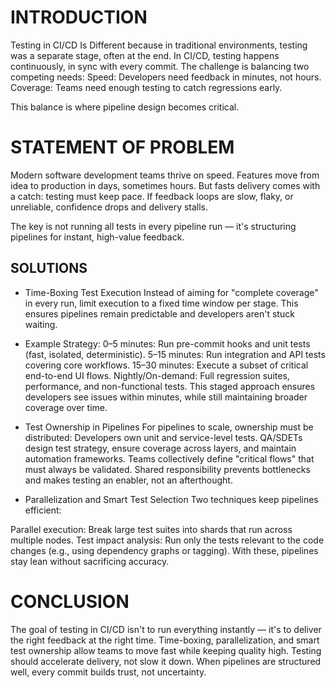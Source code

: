 # INTRODUCTION
Testing in CI/CD Is Different because in traditional environments, testing was a separate stage, often at the end. In CI/CD, testing happens continuously, in sync with every commit. 
The challenge is balancing two competing needs:
Speed: Developers need feedback in minutes, not hours. Coverage: Teams need enough testing to catch regressions early.

This balance is where pipeline design becomes critical.

# STATEMENT OF PROBLEM
Modern software development teams thrive on speed. Features move from idea to production in days, sometimes hours. 
But fasts delivery comes with a catch: testing must keep pace. If feedback loops are slow, flaky, or unreliable, confidence drops and delivery stalls.

The key is not running all tests in every pipeline run — it's structuring pipelines for instant, high-value feedback.

## SOLUTIONS
-  Time-Boxing Test Execution
 Instead of aiming for "complete coverage" in every run, limit execution to a fixed time window per stage. 
This ensures pipelines remain predictable and developers aren't stuck waiting.

* Example Strategy:
0–5 minutes: Run pre-commit hooks and unit tests (fast, isolated, deterministic).
5–15 minutes: Run integration and API tests covering core workflows.
15–30 minutes: Execute a subset of critical end-to-end UI flows.
Nightly/On-demand: Full regression suites, performance, and non-functional tests.
This staged approach ensures developers see issues within minutes, while still maintaining broader coverage over time.

- Test Ownership in Pipelines
For pipelines to scale, ownership must be distributed:
Developers own unit and service-level tests.
QA/SDETs design test strategy, ensure coverage across layers, and maintain automation frameworks.
Teams collectively define "critical flows" that must always be validated.
Shared responsibility prevents bottlenecks and makes testing an enabler, not an afterthought.

-  Parallelization and Smart Test Selection
Two techniques keep pipelines efficient:

Parallel execution: Break large test suites into shards that run across multiple nodes.
Test impact analysis: Run only the tests relevant to the code changes (e.g., using dependency graphs or tagging).
With these, pipelines stay lean without sacrificing accuracy.


# CONCLUSION
The goal of testing in CI/CD isn't to run everything instantly — it's to deliver the right feedback at the right time. 
Time-boxing, parallelization, and smart test ownership allow teams to move fast while keeping quality high.
Testing should accelerate delivery, not slow it down. When pipelines are structured well, every commit builds trust, not uncertainty.
